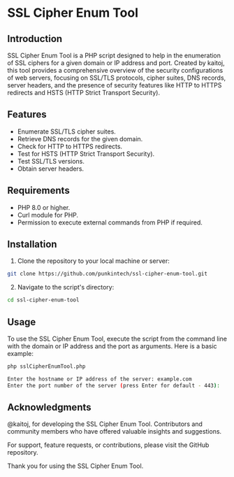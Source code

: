 # SSL Cipher Enum Tool

## Introduction
SSL Cipher Enum Tool is a PHP script designed to help in the enumeration of SSL ciphers for a given domain or IP address and port. Created by kaitoj, this tool provides a comprehensive overview of the security configurations of web servers, focusing on SSL/TLS protocols, cipher suites, DNS records, server headers, and the presence of security features like HTTP to HTTPS redirects and HSTS (HTTP Strict Transport Security).

## Features
- Enumerate SSL/TLS cipher suites.
- Retrieve DNS records for the given domain.
- Check for HTTP to HTTPS redirects.
- Test for HSTS (HTTP Strict Transport Security).
- Test SSL/TLS versions.
- Obtain server headers.

## Requirements
- PHP 8.0 or higher.
- Curl module for PHP.
- Permission to execute external commands from PHP if required.

## Installation
1. Clone the repository to your local machine or server:
```bash
git clone https://github.com/punkintech/ssl-cipher-enum-tool.git
```
2. Navigate to the script's directory:
```bash
cd ssl-cipher-enum-tool
```

## Usage
To use the SSL Cipher Enum Tool, execute the script from the command line with the domain or IP address and the port as arguments. Here is a basic example:
```bash
php sslCipherEnumTool.php

Enter the hostname or IP address of the server: example.com
Enter the port number of the server (press Enter for default - 443): 
```

## Acknowledgments

@kaitoj, for developing the SSL Cipher Enum Tool.
Contributors and community members who have offered valuable insights and suggestions.

For support, feature requests, or contributions, please visit the GitHub repository.

Thank you for using the SSL Cipher Enum Tool.
